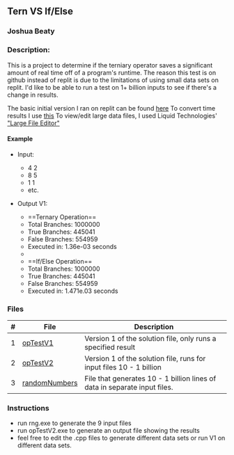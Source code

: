 ## Tern VS If/Else
### Joshua Beaty
### Description:

This is a project to determine if the terniary operator saves a significant amount of real time off of a program's runtime.
The reason this test is on github instead of replit is due to the limitations of using small data sets on replit. I'd like to be able to run a test on 1+ billion inputs to see if there's a change in results.

The basic initial version I ran on replit can be found [here](https://replit.com/@JoshuaBeaty/BasicVsFancy#main.cpp)
To convert time results I use [this](http://convert-units.info/time/second/1.0E-7)
To view/edit large data files, I used Liquid Technologies' ["Large File Editor"](https://www.liquid-technologies.com/large-file-editor)

#### Example

- Input: 
    - 4 2
    - 8 5
    - 1 1
    - etc.


- Output V1: 
    - ==Ternary Operation==
    - Total Branches: 1000000
    - True Branches: 445041
    - False Branches: 554959
    - Executed in: 1.36e-03 seconds
    - 
    - ==If/Else Operation==
    - Total Branches: 1000000
    - True Branches: 445041
    - False Branches: 554959
    - Executed in: 1.471e.03 seconds

### Files

|   #   | File                       | Description                                                         |
| :---: | -------------------------- | ------------------------------------------------------------------- |
|   1   | [opTestV1](./opTestV1.cpp) | Version 1 of the solution file, only runs a specified result        |
|   2   | [opTestV2](./opTestV2.cpp) | Version 1 of the solution file, runs for input files 10 - 1 billion |
|   3   | [randomNumbers](./rng.cpp) | File that generates 10 - 1 billion lines of data in separate input files. |

### Instructions

- run rng.exe to generate the 9 input files
- run opTestV2.exe to generate an output file showing the results
- feel free to edit the .cpp files to generate different data sets or run V1 on different data sets.